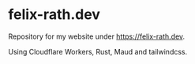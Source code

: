 # felix-rath.dev

Repository for my website under https://felix-rath.dev.

Using Cloudflare Workers, Rust, Maud and tailwindcss.
